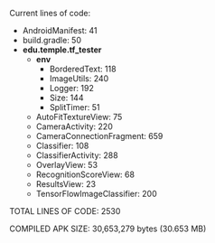 Current lines of code:

- AndroidManifest:                  41
- build.gradle:                     50
- **edu.temple.tf_tester**
    - **env**
        - BorderedText:             118
        - ImageUtils:               240
        - Logger:                   192
        - Size:                     144
        - SplitTimer:               51
    - AutoFitTextureView:           75
    - CameraActivity:               220
    - CameraConnectionFragment:     659
    - Classifier:                   108
    - ClassifierActivity:           288
    - OverlayView:                  53
    - RecognitionScoreView:         68
    - ResultsView:                  23
    - TensorFlowImageClassifier:    200
    
TOTAL LINES OF CODE:                2530

COMPILED APK SIZE:                  30,653,279 bytes (30.653 MB)
